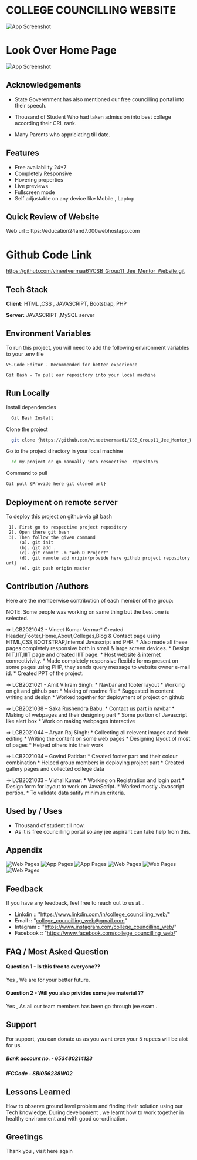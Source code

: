 

# COLLEGE COUNCILLING WEBSITE
![App Screenshot](councilling_logo.jpg)




# Look Over Home Page

![App Screenshot](https://crispy-pics.s3.amazonaws.com/uploads/ckeditor/pictures/511/content_counselling.png)


## Acknowledgements
* State Goverenment has also mentioned our free councilling portal into their speech. 
*  Thousand of Student Who had taken admission into best college according their CRL rank.

* Many Parents who appriciating till date.

## Features
- Free availability 24*7
- Completely Responsive
- Hovering properties
- Live previews
- Fullscreen mode
- Self adjustable on any device like Mobile , Laptop 



## Quick Review of Website
Web url :: ttps://education24and7.000webhostapp.com

# Github Code Link
 https://github.com/vineetvermaa61/CSB_Group11_Jee_Mentor_Website.git



## Tech Stack

**Client:** HTML ,CSS , JAVASCRIPT, Bootstrap, PHP

**Server:** JAVASCRIPT ,MySQL server


## Environment Variables

To run this project, you will need to add the following environment variables to your .env file

`VS-Code Editor - Recommended for better experience`

`Git Bash - To pull our repository into your local machine`


## Run Locally

Install dependencies

```bash
  Git Bash Install
```
Clone the project

```bash
  git clone {https://github.com/vineetvermaa61/CSB_Group11_Jee_Mentor_Website.git}
```

Go to the project directory in your local machine

```bash
  cd my-project or go manually into resoective  repository
```
Command to pull
```bash
Git pull {Provide here git cloned url}
````





## Deployment on remote server

To deploy this project on github via git bash
```
 1). First go to respective project repository
 2). Open there git bash
 3). Then follow the given command
     (a). git init
     (b). git add .
     (c). git commit -m "Web D Project"
     (d). git remote add origin{provide here github project repository url}
     (e). git push origin master
```

## Contribution /Authors

Here are the memberwise contribution of each member of the group:


NOTE: Some people was working on same thing but the best one is selected.



=> LCB2021042 - Vineet Kumar Verma:* Created Header,Footer,Home,About,Colleges,Blog & Contact
                                     page using HTML,CSS,BOOTSTRAP,Internal Javascript
                                     and PHP. 
                                   * Also made all these pages completely responsive
                                     both in small & large screen devices.
                                   * Design NIT,IIT,IIIT page and created IIIT page.
                                   * Host website & internet connectivivity.
                                   * Made completely responsive flexible forms present on some pages using
                                     PHP, they sends query message to website owner e-mail id.
                                   * Created PPT of the project. 
                                   

=> LCB2021021 - Amit Vikram Singh:  * Navbar and footer layout
                                    * Working on git and github part
                                    * Making  of readme file 
                                    * Suggested in content writing and design 
                                    * Worked together for deployment of project on github
                                    

=> LCB2021038 – Saka Rushendra Babu:  * Contact us part in navbar
                                      * Making of webpages and their designing part
                                      * Some portion of Javascript like alert box
                                      * Work on making webpages interactive


=> LCB2021044 – Aryan Raj Singh:   * Collecting all relevent images and their editing
                                   * Writing the content on some web pages
                                   * Designing layout of most of pages
                                   * Helped others into their work 


=> LCB2021034 – Govind Patidar:    * Created footer part and their colour combination
                                   * Helped group members in deploying project part 
                                   * Created gallery pages and collected college data


=> LCB2021033 – Vishal Kumar:      * Working on Registration and login part 
                                   * Design form for layout to work on JavaScript.
                                   * Worked mostly Javascript portion.
                                   * To validate data satify minimun criteria.
 


## Used by / Uses


* Thousand of student till now.
* As it is free councilling portal so,any jee aspirant can take help from this.



## Appendix
![Web Pages](https://media.istockphoto.com/photos/group-of-happy-students-celebrating-their-graduation-day-and-wearing-picture-id1316404524?k=20&m=1316404524&s=612x612&w=0&h=x6F9QMkrzhjUiIHb_X8HSsOFQ4uZVvTCl3UhGG9vl5M=)
![App Pages](https://www.gannett-cdn.com/presto/2019/05/14/USAT/6717a231-f65a-48f9-ba0d-4486a3785a71-gradpic.jpg?width=660&height=372&fit=crop&format=pjpg&auto=webp)
![App Pages](https://edugorilla.com/wp-content/uploads/2017/02/Top-5-ways-to-keep-yourself-motivated.jpg)
![Web Pages](https://media.istockphoto.com/photos/group-of-happy-students-celebrating-their-graduation-day-and-wearing-picture-id1316404524?)
![Web Pages](Top-15-largest-colleges-in-India.jpg)
![Web Pages](college-counseling-books.png)


## Feedback

If you have any feedback, feel free to reach out to us at... 

- Linkdin  ::    "https://www.linkdin.com/in/college_councilling_web/"
- Email    ::    "college_councilling_web@gmail.com"
- Intagram ::    "https://www.instagram.com/college_councilling_web/"
- Facebook ::    "https://www.facebook.com/college_councilling_web/" 



## FAQ / Most Asked Question

#### Question 1  - Is this free to everyone??

Yes , We are for your better future.

#### Question 2  - Will you also privides some jee material ??
Yes , As all our team members has been go through jee exam . 


## Support

For support, you can donate us as you want even your 5 rupees will be alot for us. 
##### Bank account no. -  653480214123
##### IFCCode - SBI056238W02


## Lessons Learned

How to observe ground level problem and finding their solution using our Tech knowledge.
During development , we learnt how to work together in healthy environment and with good co-ordination. 


## Greetings
 Thank you  , visit here again